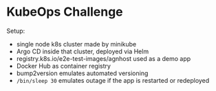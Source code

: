 # KubeOps Challenge

Setup:
- single node k8s cluster made by minikube
- Argo CD inside that cluster, deployed via Helm
- registry.k8s.io/e2e-test-images/agnhost used as a demo app
- Docker Hub as container registry
- bump2version emulates automated versioning
- `/bin/sleep 30` emulates outage if the app is restarted or redeployed
